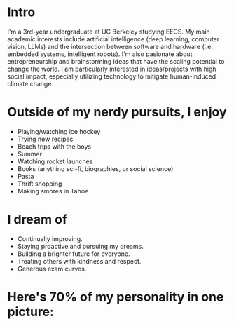 # Intro

I'm a 3rd-year undergraduate at UC Berkeley studying EECS. My main academic interests include artificial intelligence (deep learning, computer vision, LLMs) and the intersection between software and hardware (i.e. embedded systems, intelligent robots). I'm also pasionate about entrepreneurship and brainstorming ideas that have the scaling potential to change the world. I am particularly interested in ideas/projects with high social impact, especially utilizing technology to mitigate human-induced climate change.

# Outside of my nerdy pursuits, I enjoy

- Playing/watching ice hockey
- Trying new recipes
- Beach trips with the boys
- Summer
- Watching rocket launches
- Books (anything sci-fi, biographies, or social science)
- Pasta
- Thrift shopping
- Making smores in Tahoe

<!---Fun facts)
- I ride my bike dangerously fast through campus in order to minimize my commute.)
- I listen to the same exact playlist before every hockey game 
This is a work in progress. I think I should be more fun. ---->

# I dream of
- Continually improving.
- Staying proactive and pursuing my dreams.
- Building a brighter future for everyone.
- Treating others with kindness and respect.
- Generous exam curves.

# Here's 70% of my personality in one picture: